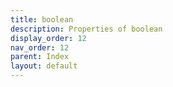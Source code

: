 ```yaml
---
title: boolean
description: Properties of boolean
display_order: 12
nav_order: 12
parent: Index
layout: default
---
```



